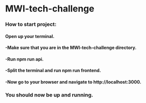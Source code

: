 # MWI-tech-challenge

### How to start project:

#### Open up your terminal.
#### -Make sure that you are in the MWI-tech-challenge directory.
#### -Run npm run api.
#### -Split the terminal and run npm run frontend.
#### -Now go to your browser and navigate to http://localhost:3000.

### You should now be up and running.